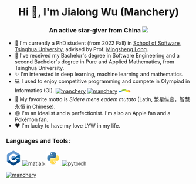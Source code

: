 <h1 align="center">Hi 👋, I'm Jialong Wu (Manchery)</h1>
<h3 align="center">An active star-giver from China <img src="https://komarev.com/ghpvc/?username=manchery&color=blueviolet"></h3> 

- 🔭 I'm currently a PhD student (from 2022 Fall) in [School of Software](https://www.thss.tsinghua.edu.cn/), [Tsinghua University](https://www.tsinghua.edu.cn/en/), advised by Prof. [Mingsheng Long](http://ise.thss.tsinghua.edu.cn/~mlong/).
- 📘 I've received my Bachelor's degree in Software Engineering and a second Bachelor's degree in Pure and Applied Mathematics, from Tsinghua University.
- ✨ I'm interested in deep learning, machine learning and mathematics.
- 💻 I used to enjoy competitive programming and compete in Olympiad in Informatics (OI). <a href="https://codeforces.com/profile/manchery" target="blank"><img align="center" src="https://raw.githubusercontent.com/rahuldkjain/github-profile-readme-generator/master/src/images/icons/Social/codeforces.svg" alt="manchery" height="24" width="32" /></a>
<a href="https://www.codechef.com/users/manchery" target="blank"><img align="center" src="https://cdn.jsdelivr.net/npm/simple-icons@3.1.0/icons/codechef.svg" alt="manchery" height="24" width="32" /></a>
<a href="https://www.topcoder.com/members/Manchery/details/?track=DATA_SCIENCE&subTrack=SRM" target="blank"><img align="center" src="icons/topcoder.svg" alt="manchery" height="24" width="32" /></a>
- 📝 My favorite motto is *Sidere mens eadem mutato* (Latin, 繁星纵变，智慧永恒 in Chinese).
- 😄 I'm an idealist and a perfectionist. I'm also an Apple fan and a Pokémon fan.
- ❤️ I'm lucky to have my love LYW in my life.

<h3 align="left">Languages and Tools:</h3>
<p align="left"> <a href="https://www.w3schools.com/cpp/" target="_blank" rel="noreferrer"> <img src="https://raw.githubusercontent.com/devicons/devicon/master/icons/cplusplus/cplusplus-original.svg" alt="cplusplus" width="40" height="40"/> </a> <a href="https://www.mathworks.com/" target="_blank" rel="noreferrer"> <img src="https://upload.wikimedia.org/wikipedia/commons/2/21/Matlab_Logo.png" alt="matlab" width="40" height="40"/> </a> <a href="https://www.python.org" target="_blank" rel="noreferrer"> <img src="https://raw.githubusercontent.com/devicons/devicon/master/icons/python/python-original.svg" alt="python" width="40" height="40"/> </a> <a href="https://pytorch.org/" target="_blank" rel="noreferrer"> <img src="https://www.vectorlogo.zone/logos/pytorch/pytorch-icon.svg" alt="pytorch" width="40" height="40"/> </a> </p>

<p align="left"> <a href="https://github.com/ryo-ma/github-profile-trophy"><img src="https://github-profile-trophy.vercel.app/?username=manchery&margin-w=5&row=1&column=7" alt="manchery" /></a> </p>
